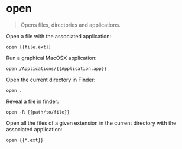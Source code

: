 open
====

> Opens files, directories and applications.

Open a file with the associated application:

    open {{file.ext}}

Run a graphical MacOSX application:

    open /Applications/{{Application.app}}

Open the current directory in Finder:

    open .

Reveal a file in finder:

    open -R {{path/to/file}}

Open all the files of a given extension in the current directory with the associated application:

    open {{*.ext}}
